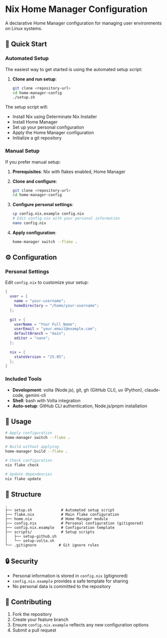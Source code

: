 # Nix Home Manager Configuration

A declarative Home Manager configuration for managing user environments on Linux systems.

## 🚀 Quick Start

### Automated Setup

The easiest way to get started is using the automated setup script:

1. **Clone and run setup**:
   ```bash
   git clone <repository-url>
   cd home-manager-config
   ./setup.sh
   ```

The setup script will:
- Install Nix using Determinate Nix Installer
- Install Home Manager
- Set up your personal configuration
- Apply the Home Manager configuration
- Initialize a git repository

### Manual Setup

If you prefer manual setup:

1. **Prerequisites**: Nix with flakes enabled, Home Manager

2. **Clone and configure**:
   ```bash
   git clone <repository-url>
   cd home-manager-config
   ```

3. **Configure personal settings**:
   ```bash
   cp config.nix.example config.nix
   # Edit config.nix with your personal information
   nano config.nix
   ```

4. **Apply configuration**:
   ```bash
   home-manager switch --flake .
   ```

## ⚙️ Configuration

### Personal Settings

Edit `config.nix` to customize your setup:

```nix
{
  user = {
    name = "your-username";
    homeDirectory = "/home/your-username";
  };
  
  git = {
    userName = "Your Full Name";
    userEmail = "your.email@example.com";
    defaultBranch = "main";
    editor = "nano";
  };
  
  nix = {
    stateVersion = "25.05";
  };
}
```

### Included Tools

- **Development**: volta (Node.js), git, gh (GitHub CLI), uv (Python), claude-code, gemini-cli
- **Shell**: bash with Volta integration
- **Auto-setup**: GitHub CLI authentication, Node.js/pnpm installation

## 🔧 Usage

```bash
# Apply configuration
home-manager switch --flake .

# Build without applying
home-manager build --flake .

# Check configuration
nix flake check

# Update dependencies
nix flake update
```

## 📂 Structure

```
.
├── setup.sh             # Automated setup script
├── flake.nix            # Main flake configuration
├── home.nix             # Home Manager module
├── config.nix           # Personal configuration (gitignored)
├── config.nix.example   # Configuration template
├── scripts/             # Setup scripts
│   ├── setup-github.sh
│   └── setup-volta.sh
└── .gitignore          # Git ignore rules
```

## 🔒 Security

- Personal information is stored in `config.nix` (gitignored)
- `config.nix.example` provides a safe template for sharing
- No personal data is committed to the repository

## 🤝 Contributing

1. Fork the repository
2. Create your feature branch
3. Ensure `config.nix.example` reflects any new configuration options
4. Submit a pull request